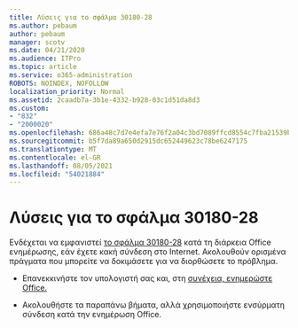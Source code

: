 ```yaml
---
title: Λύσεις για το σφάλμα 30180-28
ms.author: pebaum
author: pebaum
manager: scotv
ms.date: 04/21/2020
ms.audience: ITPro
ms.topic: article
ms.service: o365-administration
ROBOTS: NOINDEX, NOFOLLOW
localization_priority: Normal
ms.assetid: 2caadb7a-3b1e-4332-b928-03c1d51da8d3
ms.custom:
- "832"
- "2000020"
ms.openlocfilehash: 686a48c7d7e4efa7e76f2a04c3bd7089ffcd8554c7fba21539beaa376cb808ea
ms.sourcegitcommit: b5f7da89a650d2915dc652449623c78be6247175
ms.translationtype: MT
ms.contentlocale: el-GR
ms.lasthandoff: 08/05/2021
ms.locfileid: "54021884"
---
```

# <a name="solutions-for-error-30180-28"></a>Λύσεις για το σφάλμα 30180-28

Ενδέχεται να εμφανιστεί [το σφάλμα 30180-28](https://support.office.com/article/47ae453b-677c-412f-9a21-6766555ff4de?wt.mc_id=Alchemy_ClientDIA) κατά τη διάρκεια Office ενημέρωσης, εάν έχετε κακή σύνδεση στο Internet. Ακολουθούν ορισμένα πράγματα που μπορείτε να δοκιμάσετε για να διορθώσετε το πρόβλημα.
  
- Επανεκκινήστε τον υπολογιστή σας και, στη [συνέχεια, ενημερώστε Office.](https://support.office.com/article/2ab296f3-7f03-43a2-8e50-46de917611c5?wt.mc_id=Alchemy_ClientDIA)

- Ακολουθήστε τα παραπάνω βήματα, αλλά χρησιμοποιήστε ενσύρματη σύνδεση κατά την ενημέρωση Office.
